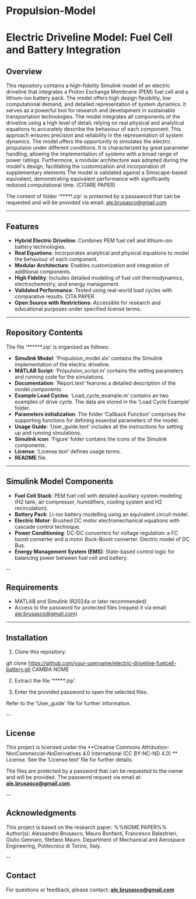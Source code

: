 # Propulsion-Model
# Electric Driveline Model: Fuel Cell and Battery Integration

## Overview
This repository contains a high-fidelity Simulink model of an electric driveline that integrates a Proton Exchange Membrane (PEM) fuel cell and a lithium-ion battery pack. The model offers high design flexibility, low computational demand, and detailed representation of system dynamics. It serves as a powerful tool for research and development in sustainable transportation technologies.
The model integrates all components of the driveline using a high level of detail, relying on real physical and analytical equations to accurately describe the behaviour of each component. This approach ensures precision and reliability in the representation of system dynamics.
The model offers the opportunity to simulates the electric propulsion under different conditions. It is characterized by great parameter handling, allowing the implementation of systems with a broad range of power ratings.
Furthermore, a modular architecture was adopted during the model's design, facilitating the customization and incorporation of supplementary elements
The model is validated against a Simscape-based equivalent, demonstrating equivalent performance with significantly reduced computational time. (CITARE PAPER)

The content of folder '*****.zip' is protected by a passaword that can be requested and will be provided via email: ale.brusasco@gmail.com

---

## Features
- **Hybrid Electric Driveline**: Combines PEM fuel cell and lithium-ion battery technologies.
- **Real Equations**: Incorporates analytical and physical equations to model the behaviour of each component.
- **Modular Architecture**: Enables customization and integration of additional components.
- **High Fidelity**: Includes detailed modeling of fuel cell thermodynamics, electrochemistry, and energy management.
- **Validated Performance**: Tested using real-world load cycles with comparative results. CITA PAPER
- **Open Source with Restrictions**: Accessible for research and educational purposes under specified license terms.
  
---

## Repository Contents
The file ‘******.zip’ is organized as follows:
- **Simulink Model**: ‘Propulsion_model.slx’ contains the Simulink implementation of the electric driveline.
- **MATLAB Script**: ‘Propulsion_script.m’ contains the setting parameters and running code for the simulations.
- **Documentation**: ‘Report.text’ fearures a detailed description of the model components. 
- **Example Load Cycles**: ‘Load_cycle_example.m’ contains an two examples of drive cycle. The data are stored in the ‘Load Cycle Example’ folder.
- **Parameters initialization**: The folder ‘Callback Function’ comprises the supporting functions for defining essential parameters of the model.
- **Usage Guide**: ‘User_guide.text’ includes all the instructions for setting up and running simulations.
- **Simulink icon**: ‘Figure’ folder contains the icons of the Simulink components.
- **License**: ‘License.text’ defines usage terms.
- **README** file.
  
---

## Simulink Model Components
- **Fuel Cell Stack**: PEM fuel cell with detailed auxiliary system modeling (H2 tank, air compressor, humidifiers, cooling system and H2 recirculation).
- **Battery Pack**: Li-ion battery modelling using an equivalent circuit model.
- **Electric Motor**: Brushed DC motor electromechanical equations with cascade control technique.
- **Power Conditioning**: DC-DC converters for voltage regulation: a FC boost converter and a motor Buck-Boost converter. Electric model of DC Bus.
- **Energy Management System (EMS)**: State-based control logic for balancing power between fuel cell and battery.
  
--

## Requirements
- MATLAB and Simulink (R2024a or later recommended)
- Access to the password for protected files (request it via email: ale.brusasco@gmail.com)

---

## Installation
 1. Clone this repository:
   
  git clone https://github.com/your-username/electric-driveline-fuelcell-battery.git CAMBIA NOME

 2. Extract the file '*****.zip'.
    
 3. Enter the provided password to open the selected files.

 Refer to the 'User_guide' file for further information.
 
--

## License
This project is licensed under the **Creative Commons Attribution-NonCommercial-NoDerivatives 4.0 International (CC BY-NC-ND 4.0) ** License.
See the ‘License.text’ file for further details.

The files are protected by a password that can be requested to the owner and will be provided. The password request via email at: **ale.brusasco@gmail.com**. 

--

## Acknowledgments
This project is based on the research paper: %%NOME PAPER%% Author(s): Alessandro Brusasco, Mauro Bonfanti, Francesco Balestrieri, Giulio Gennaro, Stefano Mauro.
Department of Mechanical and Aerospace Engineering, Politecnico di Torino, Italy.

--

## Contact
For questions or feedback, please contact:
**ale.brusasco@gmail.com**
